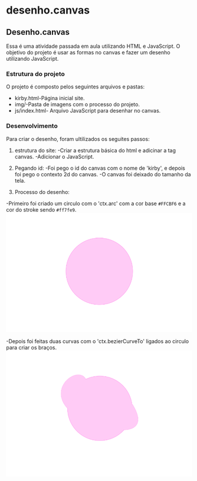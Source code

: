 # desenho.canvas
## Desenho.canvas

 Essa é uma atividade passada em aula utilizando HTML e JavaScript. O objetivo do projeto é usar as formas no canvas e fazer um desenho utilizando JavaScript.
 
### Estrutura do projeto

 O projeto é composto pelos seguintes arquivos e pastas:
 * kirby.html-Página inicial site.
 * img/-Pasta de imagens com  o processo do projeto.
 * js/index.html- Arquivo JavaScript para desenhar no canvas.
  
### Desenvolvimento

Para criar o desenho, foram ultilizados os seguites passos:

1. estrutura do site:
 -Criar a estrutura básica do html e adicinar a tag canvas.
 -Adicionar o JavaScript.

2. Pegando id:
 -Foi pego o id do canvas com o nome de 'kirby', e depois foi pego o contexto 2d do canvas.
 -O canvas foi deixado do tamanho da tela.

3. Processo do desenho:
 
 -Primeiro foi criado um circulo com o 'ctx.arc' com a cor base `#FFCBF6` e a cor do stroke sendo `#ff7fe9`.
 <img src="img/1.png"/>
 
 -Depois foi feitas duas curvas com o 'ctx.bezierCurveTo' ligados ao circulo para criar os braços.
 <img src="img/2.png"/>
 

